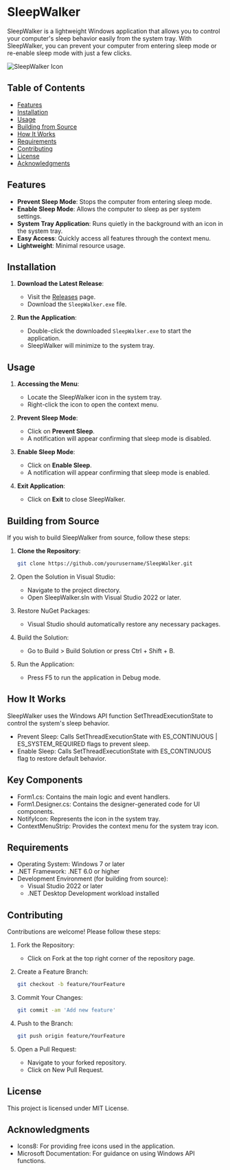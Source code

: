 # SleepWalker

SleepWalker is a lightweight Windows application that allows you to control your computer's sleep behavior easily from the system tray. With SleepWalker, you can prevent your computer from entering sleep mode or re-enable sleep mode with just a few clicks.

![SleepWalker Icon](https://github.com/Squid2112/SleepWalker/blob/main/Resources/SleepWalkerIco.ico)

## Table of Contents

- [Features](#features)
- [Installation](#installation)
- [Usage](#usage)
- [Building from Source](#building-from-source)
- [How It Works](#how-it-works)
- [Requirements](#requirements)
- [Contributing](#contributing)
- [License](#license)
- [Acknowledgments](#acknowledgments)

## Features

- **Prevent Sleep Mode**: Stops the computer from entering sleep mode.
- **Enable Sleep Mode**: Allows the computer to sleep as per system settings.
- **System Tray Application**: Runs quietly in the background with an icon in the system tray.
- **Easy Access**: Quickly access all features through the context menu.
- **Lightweight**: Minimal resource usage.

## Installation

1. **Download the Latest Release**:

   - Visit the [Releases](https://github.com/Squid2112/SleepWalker/releases) page.
   - Download the `SleepWalker.exe` file.

2. **Run the Application**:

   - Double-click the downloaded `SleepWalker.exe` to start the application.
   - SleepWalker will minimize to the system tray.

## Usage

1. **Accessing the Menu**:

   - Locate the SleepWalker icon in the system tray.
   - Right-click the icon to open the context menu.

2. **Prevent Sleep Mode**:

   - Click on **Prevent Sleep**.
   - A notification will appear confirming that sleep mode is disabled.

3. **Enable Sleep Mode**:

   - Click on **Enable Sleep**.
   - A notification will appear confirming that sleep mode is enabled.

4. **Exit Application**:

   - Click on **Exit** to close SleepWalker.

## Building from Source

If you wish to build SleepWalker from source, follow these steps:

1. **Clone the Repository**:

   ```bash
   git clone https://github.com/yourusername/SleepWalker.git
   ```

2. Open the Solution in Visual Studio:

   - Navigate to the project directory.
   - Open SleepWalker.sln with Visual Studio 2022 or later.

3. Restore NuGet Packages:

   - Visual Studio should automatically restore any necessary packages.

4. Build the Solution:

   - Go to Build > Build Solution or press Ctrl + Shift + B.

5. Run the Application:

   - Press F5 to run the application in Debug mode.
  

## How It Works

SleepWalker uses the Windows API function SetThreadExecutionState to control the system's sleep behavior.

   - Prevent Sleep: Calls SetThreadExecutionState with ES_CONTINUOUS | ES_SYSTEM_REQUIRED flags to prevent sleep.
   - Enable Sleep: Calls SetThreadExecutionState with ES_CONTINUOUS flag to restore default behavior.

## Key Components

   - Form1.cs: Contains the main logic and event handlers.
   - Form1.Designer.cs: Contains the designer-generated code for UI components.
   - NotifyIcon: Represents the icon in the system tray.
   - ContextMenuStrip: Provides the context menu for the system tray icon.

## Requirements

   - Operating System: Windows 7 or later
   - .NET Framework: .NET 6.0 or higher
   - Development Environment (for building from source):
      - Visual Studio 2022 or later
      - .NET Desktop Development workload installed

## Contributing

Contributions are welcome! Please follow these steps:

1. Fork the Repository:

   - Click on Fork at the top right corner of the repository page.

2. Create a Feature Branch:
   ```bash
   git checkout -b feature/YourFeature
   ```

3. Commit Your Changes:
   ```bash
   git commit -am 'Add new feature'
   ```

4. Push to the Branch:
   ```bash
   git push origin feature/YourFeature
   ```

5. Open a Pull Request:

   - Navigate to your forked repository.
   - Click on New Pull Request.

## License

This project is licensed under MIT License.

## Acknowledgments

   - Icons8: For providing free icons used in the application.
   - Microsoft Documentation: For guidance on using Windows API functions.
